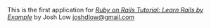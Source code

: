 This is the first application for
[*Ruby on Rails Tutorial: Learn Rails by Example*](http://railstutorial.org/)
by Josh Low joshdlow@gmail.com
